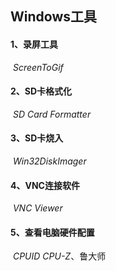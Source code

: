 ## Windows工具

#### 1、录屏工具

​		*ScreenToGif*

#### 2、SD卡格式化

​		*SD Card Formatter*

#### 3、SD卡烧入

​		*Win32DiskImager*

#### 4、VNC连接软件

​		*VNC Viewer*

#### 5、查看电脑硬件配置

​		*CPUID CPU-Z*、鲁大师

